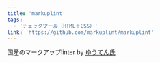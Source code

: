 ```yaml
---
title: 'markuplint'
tags:
  - 'チェックツール（HTML＋CSS）'
link: 'https://github.com/markuplint/markuplint'
---
```


国産のマークアップlinter by [ゆうてん氏](https://twitter.com/cloud10designs)